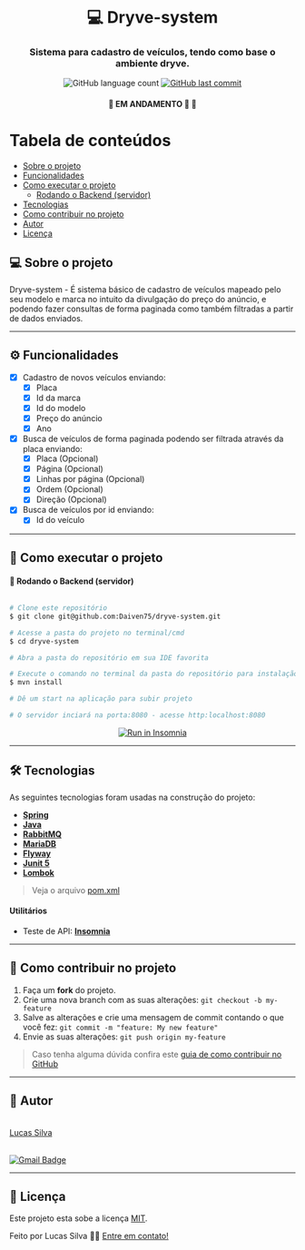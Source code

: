 

<h1 align="center">
       💻 Dryve-system 
</h1>

<h3 align="center">
     Sistema para cadastro de veículos, tendo como base o ambiente dryve. 
</h3>

<p align="center">
  <img alt="GitHub language count" src="https://img.shields.io/github/languages/count/Daiven75/dryve-system?color=%2304D361">
  
  <a href="https://github.com/Daiven75/dryve-system/commits/master">
    <img alt="GitHub last commit" src="https://img.shields.io/github/last-commit/Daiven75/dryve-system">
  </a>
 
</p>

<h4 align="center">
	🚧  EM ANDAMENTO 🚀 🚧
</h4>

Tabela de conteúdos
=================
<!--ts-->
   * [Sobre o projeto](#-sobre-o-projeto)
   * [Funcionalidades](#-funcionalidades)
   * [Como executar o projeto](#-como-executar-o-projeto)
     * [Rodando o Backend (servidor)](#user-content--rodando-o-backend-servidor)
   * [Tecnologias](#-tecnologias)
   * [Como contribuir no projeto](#-como-contribuir-no-projeto)
   * [Autor](#-autor)
   * [Licença](#user-content--licença)
<!--te-->


## 💻 Sobre o projeto

Dryve-system - É sistema básico de cadastro de veículos mapeado pelo seu modelo e marca no intuito da divulgação do preço do anúncio, e podendo fazer consultas de forma
paginada como também filtradas a partir de dados enviados.

---

## ⚙️ Funcionalidades

- [x] Cadastro de novos veículos enviando:
  - [x] Placa
  - [x] Id da marca
  - [x] Id do modelo
  - [x] Preço do anúncio
  - [x] Ano

- [x] Busca de veículos de forma paginada podendo ser filtrada através da placa enviando:
  - [x] Placa (Opcional)
  - [x] Página (Opcional)
  - [x] Linhas por página (Opcional)
  - [x] Ordem (Opcional)
  - [x] Direção (Opcional)
  
- [x] Busca de veículos por id enviando:
  - [x] Id do veículo

---

## 🚀 Como executar o projeto

#### 🎲 Rodando o Backend (servidor)

```bash

# Clone este repositório
$ git clone git@github.com:Daiven75/dryve-system.git

# Acesse a pasta do projeto no terminal/cmd
$ cd dryve-system

# Abra a pasta do repositório em sua IDE favorita

# Execute o comando no terminal da pasta do repositório para instalação das tecnologias
$ mvn install

# Dê um start na aplicação para subir projeto

# O servidor inciará na porta:8080 - acesse http:localhost:8080

```
<p align="center">
  <a href="https://github.com/tgmarinho/README-ecoleta/blob/master/Insomnia_API_Ecoletajson.json" target="_blank"><img src="https://insomnia.rest/images/run.svg" alt="Run in Insomnia"></a>
</p>

---

## 🛠 Tecnologias

As seguintes tecnologias foram usadas na construção do projeto:

-   **[Spring](https://https://spring.io/)**
-   **[Java](https://www.java.com/pt-BR/)**
-   **[RabbitMQ](https://www.rabbitmq.com/)**
-   **[MariaDB](https://mariadb.org/)**
-   **[Flyway](https://flywaydb.org/)**
-   **[Junit 5](https://junit.org/junit5/)**
-   **[Lombok](https://projectlombok.org/)**


> Veja o arquivo  [pom.xml](https://github.com/Daiven75/dryve-system/blob/master/pom.xml)

#### [](https://github.com/tgmarinho/Ecoleta#utilit%C3%A1rios)**Utilitários**

-   Teste de API:  **[Insomnia](https://insomnia.rest/)**

---

## 💪 Como contribuir no projeto

1. Faça um **fork** do projeto.
2. Crie uma nova branch com as suas alterações: `git checkout -b my-feature`
3. Salve as alterações e crie uma mensagem de commit contando o que você fez: `git commit -m "feature: My new feature"`
4. Envie as suas alterações: `git push origin my-feature`
> Caso tenha alguma dúvida confira este [guia de como contribuir no GitHub](./CONTRIBUTING.md)

---

## 🦸 Autor

 <br />
 <a href="https://github.com/Daiven75">Lucas Silva</a>
 <br />
 <br />
 
[![Gmail Badge](https://img.shields.io/badge/-75.lucas.slima@gmail.com-c14438?style=flat-square&logo=Gmail&logoColor=white&link=mailto:75.lucas.slima@gmail.com)](mailto:75.lucas.slima@gmail.com)

---

## 📝 Licença

Este projeto esta sobe a licença [MIT](./LICENSE).

Feito por Lucas Silva 👋🏽 [Entre em contato!](https://www.linkedin.com/in/lucas-silva-959102169)

